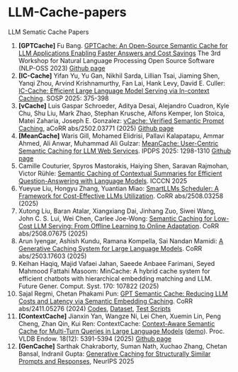 # LLM-Cache-papers
LLM Sematic Cache Papers

1. **[GPTCache]** Fu Bang. [GPTCache: An Open-Source Semantic Cache for LLM Applications Enabling Faster Answers and Cost Savings](https://aclanthology.org/2023.nlposs-1.24/) The 3rd Workshop for Natural Language Processing Open Source Software (NLP-OSS 2023) [Github page](https://github.com/zilliztech/GPTCache)
2. **[IC-Cache]** Yifan Yu, Yu Gan, Nikhil Sarda, Lillian Tsai, Jiaming Shen, Yanqi Zhou, Arvind Krishnamurthy, Fan Lai, Hank Levy, David E. Culler: [IC-Cache: Efficient Large Language Model Serving via In-context Caching](https://arxiv.org/pdf/2501.12689v3). SOSP 2025: 375-398
3. **[vCache]** Luis Gaspar Schroeder, Aditya Desai, Alejandro Cuadron, Kyle Chu, Shu Liu, Mark Zhao, Stephan Krusche, Alfons Kemper, Ion Stoica, Matei Zaharia, Joseph E. Gonzalez: [vCache: Verified Semantic Prompt Caching](https://arxiv.org/pdf/2502.03771), aCoRR abs/2502.03771 (2025) [Github page](https://github.com/vcache-project/vCache)
4. **[MeanCache]** Waris Gill, Mohamed Elidrisi, Pallavi Kalapatapu, Ammar Ahmed, Ali Anwar, Muhammad Ali Gulzar: [MeanCache: User-Centric Semantic Caching for LLM Web Services](https://arxiv.org/pdf/2403.02694). IPDPS 2025: 1298-1310 [Github page](https://github.com/warisgill/MeanCache)
5. Camille Couturier, Spyros Mastorakis, Haiying Shen, Saravan Rajmohan, Victor Rühle: [Semantic Caching of Contextual Summaries for Efficient Question-Answering with Language Models](https://arxiv.org/pdf/2505.11271). ICCCN 2025
6. Yueyue Liu, Hongyu Zhang, Yuantian Miao: [SmartLLMs Scheduler: A Framework for Cost-Effective LLMs Utilization](https://arxiv.org/pdf/2508.03258). CoRR abs/2508.03258 (2025)
7. Xutong Liu, Baran Atalar, Xiangxiang Dai, Jinhang Zuo, Siwei Wang, John C. S. Lui, Wei Chen, Carlee Joe-Wong: [Semantic Caching for Low-Cost LLM Serving: From Offline Learning to Online Adaptation](https://arxiv.org/pdf/2508.07675). CoRR abs/2508.07675 (2025)
8. Arun Iyengar, Ashish Kundu, Ramana Kompella, Sai Nandan Mamidi: [A Generative Caching System for Large Language Models](https://arxiv.org/pdf/2503.17603). CoRR abs/2503.17603 (2025)
9. Keihan Haqiq, Majid Vafaei Jahan, Saeede Anbaee Farimani, Seyed Mahmood Fattahi Masoom: MinCache: A hybrid cache system for efficient chatbots with hierarchical embedding matching and LLM. Future Gener. Comput. Syst. 170: 107822 (2025)
10. Sajal Regmi, Chetan Phakami Pun: [GPT Semantic Cache: Reducing LLM Costs and Latency via Semantic Embedding Caching](https://arxiv.org/pdf/2411.05276). CoRR abs/2411.05276 (2024) [Codes](https://www.npmjs.com/package/gpt-semantic-cache), [Dataset](https://github.com/sajalregmi/gpt-semantic-cache-test/tree/main/test_dataset), [Test Scripts](https://github.com/sajalregmi/gpt-semantic-cache-test/blob/main/test.ts)
11. **[ContextCache]** Jianxin Yan, Wangze Ni, Lei Chen, Xuemin Lin, Peng Cheng, Zhan Qin, Kui Ren: ContextCache: [Context-Aware Semantic Cache for Multi-Turn Queries in Large Language Models](https://www.vldb.org/pvldb/vol18/p5391-yan.pdf) ([demo](https://youtu.be/R3NByaQS7Ws)). Proc. VLDB Endow. 18(12): 5391-5394 (2025) [Github page](https://github.com/uYanJX/ContextCache)
12. **[GenCache]** Sarthak Chakraborty, Suman Nath, Xuchao Zhang, Chetan Bansal, Indranil Gupta: [Generative Caching for Structurally Similar Prompts and Responses](https://www.microsoft.com/en-us/research/wp-content/uploads/2025/09/GenCache_NeurIPS25.pdf), NeurIPS 2025

